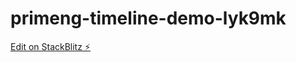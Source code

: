 # primeng-timeline-demo-lyk9mk

[Edit on StackBlitz ⚡️](https://stackblitz.com/edit/primeng-timeline-demo-lyk9mk)